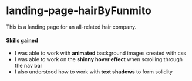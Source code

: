 # landing-page-hairByFunmito
This is a landing page for an all-related hair company. 

#### Skills gained 

* I was able to work with __animated__ background images created with css
* I was able to work on the __shinny hover effect__ when scrolling through the nav bar 
* I also understood how to work with __text shadows__ to form solidity 
